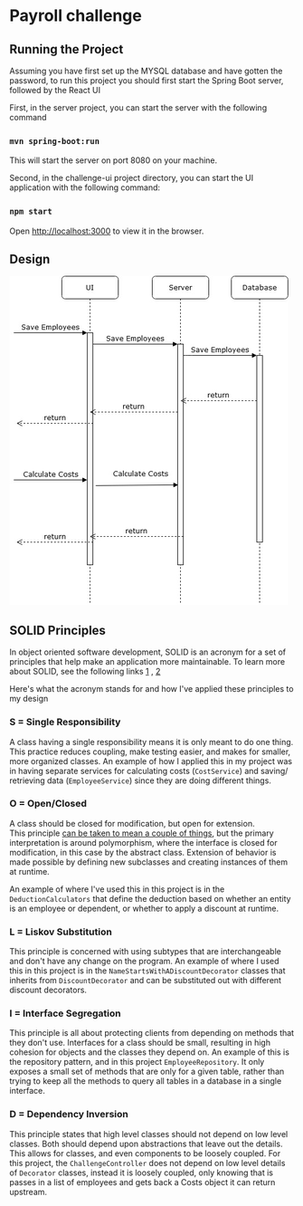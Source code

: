 # Payroll challenge

## Running the Project

Assuming you have first set up the MYSQL database and have gotten the password, to run this project you should first
start the Spring Boot server, followed by the React UI

First, in the server project, you can start the server with the following command

### `mvn spring-boot:run`

This will start the server on port 8080 on your machine.

Second, in the challenge-ui project directory, you can start the UI application with the following command:

### `npm start`

Open [http://localhost:3000](http://localhost:3000) to view it in the browser.

## Design

![image](./images/sequence-diagram.jpg)

## SOLID Principles

In object oriented software development, SOLID is an acronym for a set of principles that help make an application more
maintainable. To learn more about SOLID, see the following links [1](https://en.wikipedia.org/wiki/SOLID)
, [2](https://www.baeldung.com/solid-principles)

Here's what the acronym stands for and how I've applied these principles to my design

### S = Single Responsibility

A class having a single responsibility means it is only meant to do one thing. This practice reduces coupling, make
testing easier, and makes for smaller, more organized classes. An example of how I applied this in my project was in
having separate services for calculating costs (`CostService`) and saving/ retrieving data (`EmployeeService`) since
they are doing different things.

### O = Open/Closed

A class should be closed for modification, but open for extension.  
This principle [can be taken to mean a couple of things](https://en.wikipedia.org/wiki/Open%E2%80%93closed_principle),
but the primary interpretation is around polymorphism, where the interface is closed for modification, in this case by
the abstract class. Extension of behavior is made possible by defining new subclasses and creating instances of them at
runtime.

An example of where I've used this in this project is in the `DeductionCalculators` that define the deduction based on
whether an entity is an employee or dependent, or whether to apply a discount at runtime.

### L = Liskov Substitution

This principle is concerned with using subtypes that are interchangeable and don't have any change on the program. An
example of where I used this in this project is in the `NameStartsWithADiscountDecorator` classes that inherits
from `DiscountDecorator` and can be substituted out with different discount decorators.

### I = Interface Segregation

This principle is all about protecting clients from depending on methods that they don't use. Interfaces for a class
should be small, resulting in high cohesion for objects and the classes they depend on. An example of this is the
repository pattern, and in this project `EmployeeRepository`. It only exposes a small set of methods that are only for a
given table, rather than trying to keep all the methods to query all tables in a database in a single interface.

### D = Dependency Inversion

This principle states that high level classes should not depend on low level classes. Both should depend upon
abstractions that leave out the details. This allows for classes, and even components to be loosely coupled. For this
project, the `ChallengeController` does not depend on low level details of `Decorator` classes, instead it is loosely
coupled, only knowing that is passes in a list of employees and gets back a Costs object it can return upstream.